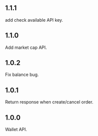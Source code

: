 
## 1.1.1
add check available API key.

## 1.1.0
Add market cap API.

## 1.0.2
Fix balance bug.

## 1.0.1

Return response when create/cancel order.

## 1.0.0

Wallet API.

